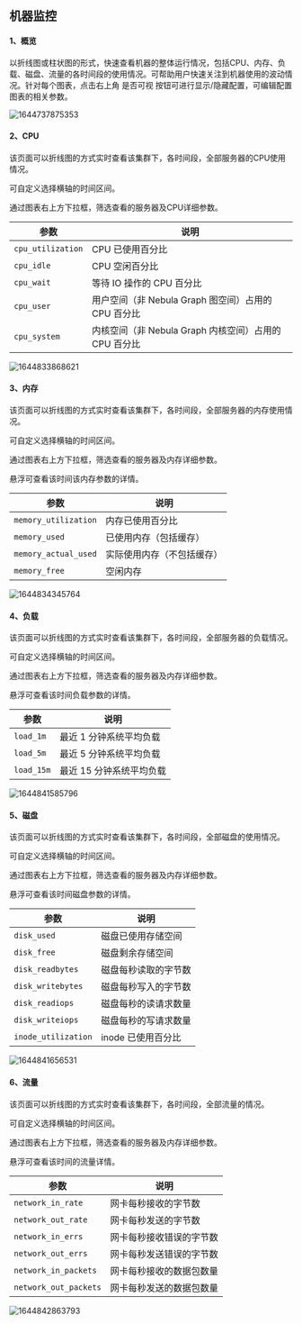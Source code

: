 ## 机器监控
#### 1、概览

以折线图或柱状图的形式，快速查看机器的整体运行情况，包括CPU、内存、负载、磁盘、流量的各时间段的使用情况。可帮助用户快速关注到机器使用的波动情况。针对每个图表，点击右上角 是否可视 按钮可进行显示/隐藏配置，可编辑配置图表的相关参数。

![1644737875353](C:\Users\zhaotongtong10\AppData\Roaming\Typora\typora-user-images\1644737875353.png)

#### 2、CPU

该页面可以折线图的方式实时查看该集群下，各时间段，全部服务器的CPU使用情况。

可自定义选择横轴的时间区间。

通过图表右上方下拉框，筛选查看的服务器及CPU详细参数。

| 参数              | 说明                                                  |
| ----------------- | ----------------------------------------------------- |
| `cpu_utilization` | CPU 已使用百分比                                      |
| `cpu_idle`        | CPU 空闲百分比                                        |
| `cpu_wait`        | 等待 IO 操作的 CPU 百分比                             |
| `cpu_user`        | 用户空间（非 Nebula Graph 图空间）占用的 CPU 百分比   |
| `cpu_system`      | 内核空间（非 Nebula Graph 内核空间）占用的 CPU 百分比 |

![1644833868621](C:\Users\zhaotongtong10\AppData\Roaming\Typora\typora-user-images\1644833868621.png)

#### 3、内存

该页面可以折线图的方式实时查看该集群下，各时间段，全部服务器的内存使用情况。

可自定义选择横轴的时间区间。

通过图表右上方下拉框，筛选查看的服务器及内存详细参数。

悬浮可查看该时间该内存参数的详情。

| 参数                 | 说明                       |
| -------------------- | -------------------------- |
| `memory_utilization` | 内存已使用百分比           |
| `memory_used`        | 已使用内存（包括缓存）     |
| `memory_actual_used` | 实际使用内存（不包括缓存） |
| `memory_free`        | 空闲内存                   |

![1644834345764](C:\Users\zhaotongtong10\AppData\Roaming\Typora\typora-user-images\1644834345764.png)

#### 4、负载

该页面可以折线图的方式实时查看该集群下，各时间段，全部服务器的负载情况。

可自定义选择横轴的时间区间。

通过图表右上方下拉框，筛选查看的服务器及内存详细参数。

悬浮可查看该时间负载参数的详情。

| 参数       | 说明                     |
| ---------- | ------------------------ |
| `load_1m`  | 最近 1 分钟系统平均负载  |
| `load_5m`  | 最近 5 分钟系统平均负载  |
| `load_15m` | 最近 15 分钟系统平均负载 |

![1644841585796](C:\Users\zhaotongtong10\AppData\Roaming\Typora\typora-user-images\1644841585796.png)

#### 5、磁盘

该页面可以折线图的方式实时查看该集群下，各时间段，全部磁盘的使用情况。

可自定义选择横轴的时间区间。

通过图表右上方下拉框，筛选查看的服务器及内存详细参数。

悬浮可查看该时间磁盘参数的详情。

| 参数                | 说明                 |
| ------------------- | -------------------- |
| `disk_used`         | 磁盘已使用存储空间   |
| `disk_free`         | 磁盘剩余存储空间     |
| `disk_readbytes`    | 磁盘每秒读取的字节数 |
| `disk_writebytes`   | 磁盘每秒写入的字节数 |
| `disk_readiops`     | 磁盘每秒的读请求数量 |
| `disk_writeiops`    | 磁盘每秒的写请求数量 |
| `inode_utilization` | inode 已使用百分比   |

![1644841656531](C:\Users\zhaotongtong10\AppData\Roaming\Typora\typora-user-images\1644841656531.png)

#### 6、流量

该页面可以折线图的方式实时查看该集群下，各时间段，全部流量的情况。

可自定义选择横轴的时间区间。

通过图表右上方下拉框，筛选查看的服务器及内存详细参数。

悬浮可查看该时间的流量详情。

| 参数                  | 说明                     |
| --------------------- | ------------------------ |
| `network_in_rate`     | 网卡每秒接收的字节数     |
| `network_out_rate`    | 网卡每秒发送的字节数     |
| `network_in_errs`     | 网卡每秒接收错误的字节数 |
| `network_out_errs`    | 网卡每秒发送错误的字节数 |
| `network_in_packets`  | 网卡每秒接收的数据包数量 |
| `network_out_packets` | 网卡每秒发送的数据包数量 |

![1644842863793](C:\Users\zhaotongtong10\AppData\Roaming\Typora\typora-user-images\1644842863793.png)





